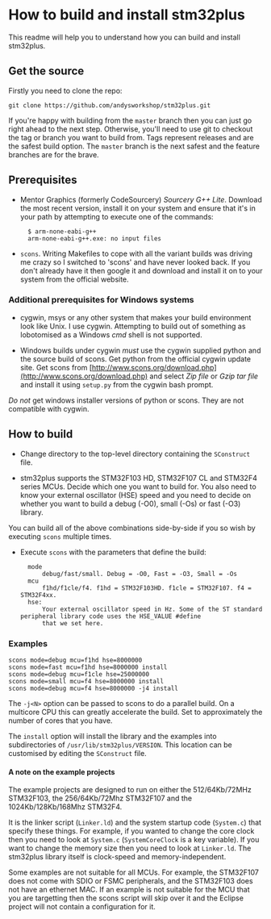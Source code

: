 How to build and install stm32plus
==================================

This readme will help you to understand how you can build and install stm32plus.

Get the source
--------------

Firstly you need to clone the repo:

	git clone https://github.com/andysworkshop/stm32plus.git

If you're happy with building from the `master` branch then you can just go right ahead to the next step. Otherwise, you'll need to use git to checkout the tag or branch you want to build from. Tags represent releases and are the safest build option. The `master` branch is the next safest and the feature branches are for the brave.

Prerequisites
-------------

* Mentor Graphics (formerly CodeSourcery) _Sourcery G++ Lite_. Download the most recent version, install it on your system and ensure that it's in your path by attempting to execute one of the commands:

		$ arm-none-eabi-g++
		arm-none-eabi-g++.exe: no input files

* `scons`. Writing Makefiles to cope with all the variant builds was driving me crazy so I switched to 'scons' and have never looked back. If you don't already have it then google it and download and install it on to your system from the official website.

### Additional prerequisites for Windows systems ###
   

* cygwin, msys or any other system that makes your build environment look like Unix. I use cygwin. Attempting to build out of something as lobotomised as a Windows _cmd_ shell is not supported.

* Windows builds under cygwin _must_ use the cygwin supplied python and the source build of scons. Get python from the official cygwin update site. Get scons from [http://www.scons.org/download.php](http://www.scons.org/download.php) and select _Zip file_ or _Gzip tar file_ and install it using `setup.py` from the cygwin bash prompt.

_Do not_ get windows installer versions of python or scons. They are not compatible with cygwin.

How to build
------------

* Change directory to the top-level directory containing the `SConstruct` file.

* stm32plus supports the STM32F103 HD, STM32F107 CL and STM32F4 series MCUs. Decide which one you want to build for. You also need to know your external oscillator (HSE) speed and you need to decide on whether you want to build a debug (-O0), small (-Os) or fast (-O3) library.

You can build all of the above combinations side-by-side if you so wish by executing `scons` multiple times.

* Execute `scons` with the parameters that define the build:

		mode
			debug/fast/small. Debug = -O0, Fast = -O3, Small = -Os
	    mcu
			f1hd/f1cle/f4. f1hd = STM32F103HD. f1cle = STM32F107. f4 = STM32F4xx.
		hse: 
			Your external oscillator speed in Hz. Some of the ST standard peripheral library code uses the HSE_VALUE #define
			that we set here.

### Examples ###
	scons mode=debug mcu=f1hd hse=8000000
	scons mode=fast mcu=f1hd hse=8000000 install
	scons mode=debug mcu=f1cle hse=25000000
	scons mode=small mcu=f4 hse=8000000 install
	scons mode=debug mcu=f4 hse=8000000 -j4 install

The `-j<N>` option can be passed to scons to do a parallel build. On a multicore CPU this can greatly accelerate the build. Set <N> to approximately the number of cores that you have.

The `install` option will install the library and the examples into subdirectories of `/usr/lib/stm32plus/VERSION`. This location can be customised by editing the `SConstruct` file.

#### A note on the example projects ####

The example projects are designed to run on either the 512/64Kb/72MHz STM32F103, the 256/64Kb/72Mhz STM32F107 and the 1024Kb/128Kb/168Mhz STM32F4.

It is the linker script (`Linker.ld`) and the system startup code (`System.c`) that specify these things. For example, if you wanted to change the core clock then you need to look at `System.c` (`SystemCoreClock` is a key variable). If you want to change the memory size then you need to look at `Linker.ld`. The stm32plus library itself is clock-speed and memory-independent.

Some examples are not suitable for all MCUs. For example, the STM32F107 does not come with SDIO or FSMC peripherals, and the STM32F103 does not have an ethernet MAC. If an example is not suitable for the MCU that you are targetting then the scons script will skip over it and the Eclipse project will not contain a configuration for it.